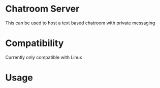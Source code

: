# Chatroom Server

This can be used to host a text based chatroom with private messaging

# Compatibility
Currently only compatible with Linux

# Usage

